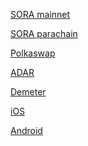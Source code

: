 [SORA mainnet](https://github.com/sora-xor/sora2-network/releases)

[SORA parachain](https://github.com/sora-xor/sora2-parachain/releases)

[Polkaswap](https://github.com/sora-xor/polkaswap-exchange-web/releases)

[ADAR]()

[Demeter]()

[iOS](tba)

[Android](tba)
